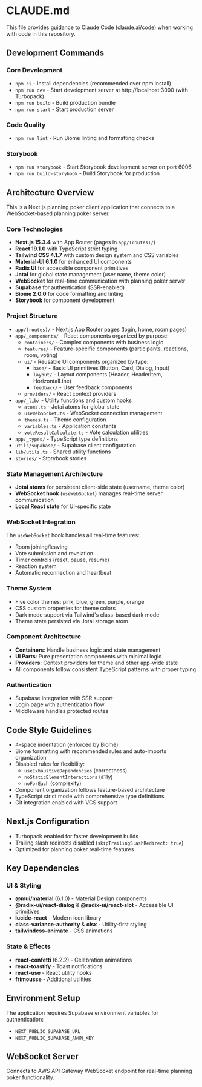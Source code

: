 # CLAUDE.md

This file provides guidance to Claude Code (claude.ai/code) when working with code in this repository.

## Development Commands

### Core Development
- `npm ci` - Install dependencies (recommended over npm install)
- `npm run dev` - Start development server at http://localhost:3000 (with Turbopack)
- `npm run build` - Build production bundle
- `npm run start` - Start production server

### Code Quality
- `npm run lint` - Run Biome linting and formatting checks

### Storybook
- `npm run storybook` - Start Storybook development server on port 6006
- `npm run build-storybook` - Build Storybook for production

## Architecture Overview

This is a Next.js planning poker client application that connects to a WebSocket-based planning poker server.

### Core Technologies
- **Next.js 15.3.4** with App Router (pages in `app/(routes)/`)
- **React 19.1.0** with TypeScript strict typing
- **Tailwind CSS 4.1.7** with custom design system and CSS variables
- **Material-UI 6.1.0** for enhanced UI components
- **Radix UI** for accessible component primitives
- **Jotai** for global state management (user name, theme color)
- **WebSocket** for real-time communication with planning poker server
- **Supabase** for authentication (SSR-enabled)
- **Biome 2.0.0** for code formatting and linting
- **Storybook** for component development

### Project Structure
- `app/(routes)/` - Next.js App Router pages (login, home, room pages)
- `app/_components/` - React components organized by purpose:
  - `containers/` - Complex components with business logic
  - `features/` - Feature-specific components (participants, reactions, room, voting)
  - `ui/` - Reusable UI components organized by type:
    - `base/` - Basic UI primitives (Button, Card, Dialog, Input)
    - `layout/` - Layout components (Header, HeaderItem, HorizontalLine)
    - `feedback/` - User feedback components
  - `providers/` - React context providers
- `app/_lib/` - Utility functions and custom hooks
  - `atoms.ts` - Jotai atoms for global state
  - `useWebSocket.ts` - WebSocket connection management
  - `themes.ts` - Theme configuration
  - `variables.ts` - Application constants
  - `voteResultCalculate.ts` - Vote calculation utilities
- `app/_types/` - TypeScript type definitions
- `utils/supabase/` - Supabase client configuration
- `lib/utils.ts` - Shared utility functions
- `stories/` - Storybook stories

### State Management Architecture
- **Jotai atoms** for persistent client-side state (username, theme color)
- **WebSocket hook** (`useWebSocket`) manages real-time server communication
- **Local React state** for UI-specific state

### WebSocket Integration
The `useWebSocket` hook handles all real-time features:
- Room joining/leaving
- Vote submission and revelation
- Timer controls (reset, pause, resume)
- Reaction system
- Automatic reconnection and heartbeat

### Theme System
- Five color themes: pink, blue, green, purple, orange
- CSS custom properties for theme colors
- Dark mode support via Tailwind's class-based dark mode
- Theme state persisted via Jotai storage atom

### Component Architecture
- **Containers**: Handle business logic and state management
- **UI Parts**: Pure presentation components with minimal logic
- **Providers**: Context providers for theme and other app-wide state
- All components follow consistent TypeScript patterns with proper typing

### Authentication
- Supabase integration with SSR support
- Login page with authentication flow
- Middleware handles protected routes

## Code Style Guidelines
- 4-space indentation (enforced by Biome)
- Biome formatting with recommended rules and auto-imports organization
- Disabled rules for flexibility:
  - `useExhaustiveDependencies` (correctness)
  - `noStaticElementInteractions` (a11y)
  - `noForEach` (complexity)
- Component organization follows feature-based architecture
- TypeScript strict mode with comprehensive type definitions
- Git integration enabled with VCS support

## Next.js Configuration
- Turbopack enabled for faster development builds
- Trailing slash redirects disabled (`skipTrailingSlashRedirect: true`)
- Optimized for planning poker real-time features

## Key Dependencies
### UI & Styling
- **@mui/material** (6.1.0) - Material Design components
- **@radix-ui/react-dialog** & **@radix-ui/react-slot** - Accessible UI primitives
- **lucide-react** - Modern icon library
- **class-variance-authority** & **clsx** - Utility-first styling
- **tailwindcss-animate** - CSS animations

### State & Effects
- **react-confetti** (6.2.2) - Celebration animations
- **react-toastify** - Toast notifications
- **react-use** - React utility hooks
- **frimousse** - Additional utilities

## Environment Setup
The application requires Supabase environment variables for authentication:
- `NEXT_PUBLIC_SUPABASE_URL`
- `NEXT_PUBLIC_SUPABASE_ANON_KEY`

## WebSocket Server
Connects to AWS API Gateway WebSocket endpoint for real-time planning poker functionality.
